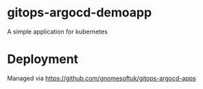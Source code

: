 # gitops-argocd-demoapp

A simple application for kubernetes

# Deployment

Managed via https://github.com/gnomesoftuk/gitops-argocd-apps
